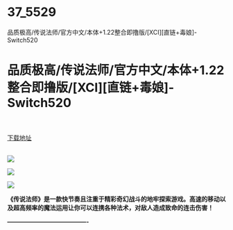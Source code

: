 # 37_5529
品质极高/传说法师/官方中文/本体+1.22整合即撸版/[XCI][直链+毒娘]-Switch520
# 品质极高/传说法师/官方中文/本体+1.22整合即撸版/[XCI][直链+毒娘]-Switch520
 <br/></br>
[下载地址](https://www.switch520.cc/article/5529 "下载地址")
<br/></br>

<p><span><strong><img src="https://ae01.alicdn.com/kf/U8901cb832fd54a52b0b0ff1a2f0a2ed1z.jpg"></strong></span></p>
<p><span><strong><img src="https://ae01.alicdn.com/kf/Uf5cc33f82c1a46cba55cb28f5fd04210C.jpg"></strong></span></p>
<p><span><strong><img src="https://ae01.alicdn.com/kf/U77676981d05a48baafc2684411b4ed9dN.jpg"></strong></span></p>
<p></p>
<p><span><strong>《传说法师》是一款快节奏且注重于精彩奇幻战斗的地牢探索游戏。高速的移动以及超高频率的魔法运用让你可以连携各种法术，对敌人造成致命的连击伤害！</strong></span></p>
<p><span><strong>—————————————-</strong></span></p>
